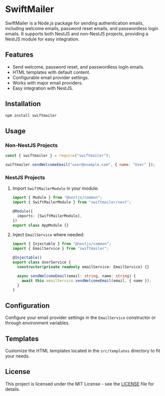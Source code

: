 # SwiftMailer

SwiftMailer is a Node.js package for sending authentication emails, including welcome emails, password reset emails, and passwordless login emails. It supports both NestJS and non-NestJS projects, providing a NestJS module for easy integration.

## Features

- Send welcome, password reset, and passwordless login emails.
- HTML templates with default content.
- Configurable email provider settings.
- Works with major email providers.
- Easy integration with NestJS.

## Installation

```bash
npm install swiftmailer
```

## Usage

### Non-NestJS Projects

```javascript
const { swiftmailer } = require("swiftmailer");

swiftmailer.sendWelcomeEmail("user@example.com", { name: "User" });
```

### NestJS Projects

1. Import `SwiftMailerModule` in your module:

   ```typescript
   import { Module } from "@nestjs/common";
   import { SwiftMailerModule } from "swiftmailer/nest";

   @Module({
     imports: [SwiftMailerModule],
   })
   export class AppModule {}
   ```

2. Inject `EmailService` where needed:

   ```typescript
   import { Injectable } from "@nestjs/common";
   import { EmailService } from "swiftmailer";

   @Injectable()
   export class UserService {
     constructor(private readonly emailService: EmailService) {}

     async sendWelcomeEmail(email: string, name: string) {
       await this.emailService.sendWelcomeEmail(email, { name });
     }
   }
   ```

## Configuration

Configure your email provider settings in the `EmailService` constructor or through environment variables.

## Templates

Customize the HTML templates located in the `src/templates` directory to fit your needs.

## License

This project is licensed under the MIT License - see the [LICENSE](LICENSE) file for details.
